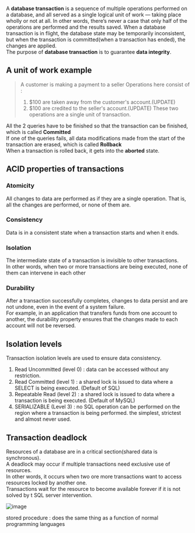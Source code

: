 A **database transaction** is a sequence of multiple operations performed on a database, and all served as a single logical unit of work — 
taking place wholly or not at all. In other words, there’s never a case that only half of the operations are performed and the results saved.
When a database transaction is in flight, the database state may be temporarily inconsistent, but when the transaction is committed(when a transaction has ended),
the changes are applied.<br>
The purpose of **database transaction** is to guarantee **data integrity**.

## A unit of work example
>A customer is making a payment to a seller
>Operations here consist of : 
>1. $100 are taken away from the customer's account.(UPDATE)
>2. $100 are credited to the seller's account.(UPDATE)
>These two operations are a single unit of transaction.

All the 2 queries have to be finished so that the transaction can be finished, which is called **Committed**<br>
If one of the queries fails, all data modifications made from the start of the transaction are erased, which is called **Rollback**<br>
When a transaction is rolled back, it gets into the **aborted** state.<br>

## ACID properties of transactions
### Atomicity
All changes to data are performed as if they are a single operation. That is, all the changes are performed, or none of them are.<br>

### Consistency
Data is in a consistent state when a transaction starts and when it ends.<br>

### Isolation
The intermediate state of a transaction is invisible to other transactions.<br>
In other words, when two or more transactions are being executed, none of them can intervene in each other<br>

### Durability
After a transaction successfully completes, changes to data persist and are not undone, even in the event of a system failure.<br>
For example, in an application that transfers funds from one account to another, the durability property ensures that the changes made to each account will not be reversed.<br>

## Isolation levels
Transaction isolation levels are used to ensure data consistency.<br>
1. Read Uncommitted (level 0) : data can be accessed without any restriction.
2. Read Committed (level 1) : a shared lock is issued to data where a SELECT is being executed. (Default of SQL)
3. Repeatable Read (level 2) : a shared lock is issued to data where a transaction is being executed. (Default of MySQL)
4. SERIALIZABLE (Level 3) : no SQL operation can be performed on the region where a transaction is being performed. the simplest, strictest and almost never used.

## Transaction deadlock
Resources of a database are in a critical section(shared data is synchronous).<br>
A deadlock may occur if multiple transactions need exclusive use of resources.<br>
In other words, it occurs when two ore more transactions want to access resources locked by another one.<br>
Transactions wait for the resource to become available forever if it is not solved by t SQL server intervention.

![image](https://user-images.githubusercontent.com/67142421/178089624-c7a83d81-ee29-404f-94e4-1a4f2811a0c7.png)

stored procedure : does the same thing as a function of normal programming languages

